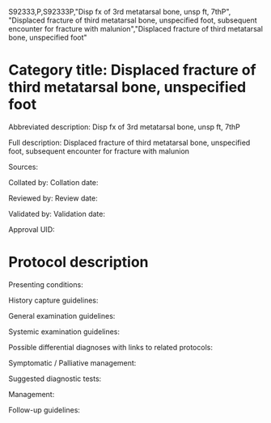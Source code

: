 S92333,P,S92333P,"Disp fx of 3rd metatarsal bone, unsp ft, 7thP", "Displaced fracture of third metatarsal bone, unspecified foot, subsequent encounter for fracture with malunion","Displaced fracture of third metatarsal bone, unspecified foot"
# Category title: Displaced fracture of third metatarsal bone, unspecified foot

Abbreviated description: Disp fx of 3rd metatarsal bone, unsp ft, 7thP

Full description: Displaced fracture of third metatarsal bone, unspecified foot, subsequent encounter for fracture with malunion

Sources:

Collated by:
Collation date:

Reviewed by:
Review date:

Validated by:
Validation date:

Approval UID:

# Protocol description

Presenting conditions:

History capture guidelines:

General examination guidelines:

Systemic examination guidelines:

Possible differential diagnoses with links to related protocols:

Symptomatic / Palliative management:

Suggested diagnostic tests:

Management:

Follow-up guidelines:
